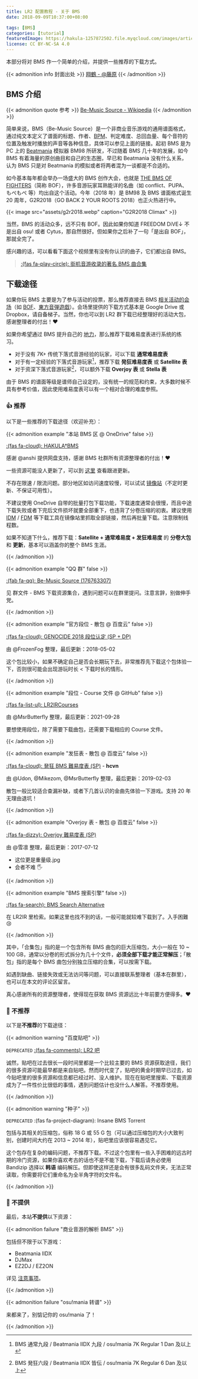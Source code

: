 ```yaml
---
title: LR2 配置教程 - 关于 BMS
date: 2018-09-09T10:37:00+08:00

tags: [BMS]
categories: [tutorial]
featuredImage: https://hakula-1257872502.file.myqcloud.com/images/article-covers/70937229.webp
license: CC BY-NC-SA 4.0
---
```


本部分将对 BMS 作一个简单的介绍，并提供一些推荐的下载方式。

<!--more-->

{{< admonition info 封面出处 >}}
[翔鶴 - @藤原](https://www.pixiv.net/artworks/70937229)
{{< /admonition >}}

## BMS 介绍

{{< admonition quote 参考 >}}
[Be-Music Source - Wikipedia](https://en.wikipedia.org/wiki/Be-Music_Source)
{{< /admonition >}}

简单来说，BMS（Be-Music Source）是一个非商业音乐游戏的通用谱面格式，通过纯文本定义了谱面的标题、作者、[BPM][bpm-wiki]、判定难度、总回血量、每个音符的位置及触发时播放的声音等各种信息，具体可以参见上面的链接。起初 BMS 是为 PC 上的 [Beatmania][bm-wiki] 模拟器 BM98 所研发，不过随着 BMS 几十年的发展，如今 BMS 有着海量的原创曲目和自己的生态圈，早已和 Beatmania 没有什么关系，认为 BMS 只是对 Beatmania 的模拟或者将两者混为一谈都是不合适的。

如今基本每年都会举办一场盛大的 BMS 创作大会，也就是 [THE BMS OF FIGHTERS][bof]（简称 BOF），许多音游玩家耳熟能详的名曲（如 conflict、PUPA、もぺもぺ 等）均出自这个活动。今年（2018 年）是 BM98 及 BMS 谱面格式诞生 20 周年，G2R2018（GO BACK 2 YOUR ROOTS 2018）也正火热进行中。

{{< image src="assets/g2r2018.webp" caption="G2R2018 Climax" >}}

当然，BMS 的活动众多，远不只有 BOF。因此如果你知道 FREEDOM DiVE↓ 不是出自 osu! 或者 Cytus，那自然很好。但如果你之后补了一句「是出自 BOF」，那就全完了。

感兴趣的话，可以看看下面这个视频里有没有你认识的曲子，它们都出自 BMS。

> [:(fas fa-play-circle):  街机音游收录的著名 BMS 曲合集](https://www.bilibili.com/video/BV1bW411Y7yi)

## 下载途径

如果你玩 BMS 主要是为了参与活动的投票，那么推荐直接去 BMS [相关活动的会场][bms-events]（如 [BOF][bof]、[東方音弾遊戯][ondan]）。会场里提供的下载方式基本是 Google Drive 或 Dropbox，请自备梯子。当然，你也可以到 LR2 群下载已经整理好的活动大包，感谢整理者的付出！:heart:

如果你希望通过 BMS 提升自己的 [地力][jiriki]，那么推荐下载难易度表进行系统的练习。

- 对于没有 7K+ 传统下落式音游经验的玩家，可以下载 **通常难易度表**
- 对于有一定经验的下落式音游玩家[^1]，推荐下载 **発狂难易度表** 或 **Satellite 表**
- 对于资深下落式音游玩家[^2]，可以额外下载 **Overjoy 表** 或 **Stella 表**

由于 BMS 的谱面等级是谱师自己设定的，没有统一的规范和约束，大多数时候不具有参考价值，因此使用难易度表可以有一个相对合理的难度参照。

### :thumbsup: 推荐

以下是一些推荐的下载途径（欢迎补充）：

{{< admonition example "本站 BMS 区 @ OneDrive" false >}}

[:(fas fa-cloud):  HAKULA†BMS](https://bms.hakula.xyz)

感谢 @anshi 提供网盘支持，感谢 BMS 社群所有资源整理者的付出！:heart:

一些资源可能没人更新了，可以到 [这里](https://djkuroakari.github.io) 查看跟进更新。

不存在限速 / 限流问题。部分地区如访问速度较慢，可以试试 [镜像站](https://bms.iidx.ca)（不定时更新、不保证可用性）。

不建议使用 OneDrive 自带的批量打包下载功能，下载速度通常会很慢，而且中途下载失败或者下完后文件损坏就要全部重下，也违背了分卷压缩的初衷。建议使用 [IDM](https://www.internetdownloadmanager.com) / [FDM](https://www.freedownloadmanager.org) 等下载工具在镜像站里抓取全部链接，然后再批量下载。注意限制线程数。

如果不知道下什么，推荐下载：**Satellite + 通常难易度 + 发狂难易度** 的 **分卷大包** 和 **更新**，基本可以涵盖你的整个 BMS 生涯。

{{< /admonition >}}

{{< admonition example "QQ 群" false >}}

[:(fab fa-qq):  Be-Music Source (176763307)](https://jq.qq.com/?_wv=1027&k=5L8MRvF)

见 群文件 - BMS 下载资源集合，遇到问题可以在群里提问。注意言辞，别做伸手党。

{{< /admonition >}}

{{< admonition example "官方段位 - 散包 @ 百度云" false >}}

[:(fas fa-cloud):  GENOCIDE 2018 段位认定 (SP + DP)](https://pan.baidu.com/s/1XuMVDMvDFbc1oaujVspORQ)

由 @FrozenFog 整理，最后更新：2018-05-02

这个包比较小，如果不确定自己是否会长期玩下去，非常推荐先下载这个包体验一下，否则很可能会出现游玩时长 < 下载时长的情形。

{{< /admonition >}}

{{< admonition example "段位 - Course 文件 @ GitHub" false >}}

[:(fas fa-list-ul):  LR2IRCourses](https://github.com/MsrLab-org/LR2IRCourses)

由 @MsrButterfly 整理，最后更新：2021-09-28

要想使用段位，除了需要下载曲包，还需要下载相应的 Course 文件。

{{< /admonition >}}

{{< admonition example "发狂表 - 散包 @ 百度云" false >}}

[:(fas fa-cloud):  発狂 BMS 難易度表 (SP)](https://pan.baidu.com/s/1pLNgqBh) - **hcvn**

由 @Udon, @Mikezom, @MsrButterfly 整理，最后更新：2019-02-03

散包一般比较适合查漏补缺，或者下几首认识的金曲先体验一下游戏。支持 20 年无理由退坑！

{{< /admonition >}}

{{< admonition example "Overjoy 表 - 散包 @ 百度云" false >}}

[:(fas fa-dizzy):  Overjoy 難易度表 (SP)](https://pan.baidu.com/s/1__S0VsK0sbfYWBNmwYCrpw)

由 @雪凛 整理，最后更新：2017-07-12

- 这位更是重量级.jpg
- 会者不难 :raised_hand_with_fingers_splayed:

{{< /admonition >}}

{{< admonition example "BMS 搜索引擎" false >}}

[:(fas fa-search):  BMS Search Alternative](http://www.ribbit.xyz/bms/search)

在 LR2IR 里检索。如果这里也找不到的话，一般可能就较难下载到了。入手困難 :cry:

{{< /admonition >}}

其中，「合集包」指的是一个包含所有 BMS 曲包的巨大压缩包，大小一般在 10 ~ 100 GB，通常以分卷的形式拆分为几十个文件，**必须全部下载才能正常解压**；「散包」指的是每个 BMS 曲包分别独立压缩的合集，可以按需下载。

如遇到缺曲、链接失效或无法访问等问题，可以直接联系整理者（基本在群里），也可以在本文的评论区留言。

真心感谢所有的资源整理者，使得现在获取 BMS 资源远比十年前要方便得多。:heart:

### :thinking: 不推荐

以下是**不推荐**的下载途径：

{{< admonition warning "百度贴吧" >}}

`DEPRECATED` [:(fas fa-comments):  LR2 吧](https://tieba.baidu.com/f?kw=lr2)

诚然，贴吧在过去很长一段时间里都是一个比较主要的 BMS 资源获取途径，我们的很多资源可能最早都是来自贴吧。然而时代变了，贴吧的黄金时期早已过去，如今贴吧里的很多资源和信息都已经过时、没人维护。现在在贴吧里搜索、下载资源成为了一件性价比很低的事情，遇到问题估计也没什么人解答。不推荐使用。

{{< /admonition >}}

{{< admonition warning "种子" >}}

`DEPRECATED` :(fas fa-project-diagram):  Insane BMS Torrent

包括与其相关的压缩包，俗称 18 G 或 55 G 包（可以通过压缩包的大小大致判别，创建时间大约在 2013 ~ 2014 年），贴吧里应该很容易遇见它。

这个包存在复杂的编码问题，不推荐下载。不过这个包里有一些入手困难的远古时期的冷门资源，如果你喜欢考古的话也不是不能下载，下载后请务必使用 Bandizip 选择以 **韩语** 编码解压。但即使这样还是会有很多乱码文件夹，无法正常读取，你需要将它们重命名为全半角字符的文件名。

{{< /admonition >}}

### :no_entry_sign: 不提供

最后，本站**不提供**以下资源：

{{< admonition failure "商业音游的解析 BMS" >}}

包括但不限于以下游戏：

- Beatmania IIDX
- DJMax
- EZ2DJ / EZ2ON

详见 [注意事项](../notices)。

{{< /admonition >}}

{{< admonition failure "osu!mania 转谱" >}}

来都来了，别惦记你的 osu!mania 了！

{{< /admonition >}}

[bpm-wiki]: https://en.wikipedia.org/wiki/Tempo
[bm-wiki]: https://en.wikipedia.org/wiki/Beatmania
[bms-events]: https://manbow.nothing.sh/event/event.cgi
[bof]: https://www.bmsoffighters.net
[ondan]: https://thwiki.cc/%E4%B8%9C%E6%96%B9%E9%9F%B3%E5%BC%B9%E6%B8%B8%E6%88%8F
[jiriki]: http://blog.sina.com.cn/s/blog_878b21b40101izh6.html

[^1]: BMS 通常九段 / Beatmania IIDX 九段 / osu!mania 7K Regular 1 Dan 及以上
[^2]: BMS 発狂六段 / Beatmania IIDX 皆伝 / osu!mania 7K Regular 6 Dan 及以上
